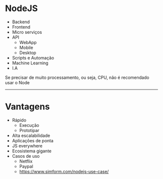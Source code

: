 # NodeJS

* Backend
* Frontend
* Micro serviços
* API
    - WebApp
    - Mobile
    - Desktop
* Scripts e Automação
* Machine Learning
* I.A

Se precisar de muito processamento, ou seja, CPU, não é recomendado usar o Node
_________________________________________________________________________________________________

# Vantagens

* Rápido
    - Execução
    - Prototipar
* Alta escalabilidade
* Aplicações de ponta
* JS everywhere
* Ecosistema gigante
* Casos de uso
    - Netflix
    - Paypal
    - https://www.simform.com/nodejs-use-case/